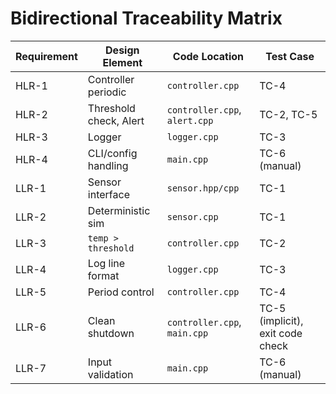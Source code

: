 # Bidirectional Traceability Matrix

| Requirement | Design Element         | Code Location                  | Test Case                         |
|-------------|------------------------|--------------------------------|-----------------------------------|
| HLR-1       | Controller periodic    | `controller.cpp`               | TC-4                              |
| HLR-2       | Threshold check, Alert | `controller.cpp`, `alert.cpp`  | TC-2, TC-5                        |
| HLR-3       | Logger                 | `logger.cpp`                   | TC-3                              |
| HLR-4       | CLI/config handling    | `main.cpp`                     | TC-6 (manual)                     |
| LLR-1       | Sensor interface       | `sensor.hpp/cpp`               | TC-1                              |
| LLR-2       | Deterministic sim      | `sensor.cpp`                   | TC-1                              |
| LLR-3       | `temp > threshold`     | `controller.cpp`               | TC-2                              |
| LLR-4       | Log line format        | `logger.cpp`                   | TC-3                              |
| LLR-5       | Period control         | `controller.cpp`               | TC-4                              |
| LLR-6       | Clean shutdown         | `controller.cpp`, `main.cpp`   | TC-5 (implicit), exit code check  |
| LLR-7       | Input validation       | `main.cpp`                     | TC-6 (manual)                     |
